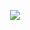 <html>
<p align="center">
<img src="https://pbs.twimg.com/media/F9DrhtWaMAA67ay?format=png&name=900x900">
</p>
</html>
